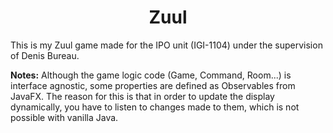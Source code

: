 <div align="center">
    <h1>Zuul</h1>
</div>

This is my Zuul game made for the IPO unit (IGI-1104) under the supervision of Denis Bureau.

**Notes:** Although the game logic code (Game, Command, Room...) is interface agnostic, some properties are defined as
Observables from JavaFX. The reason for this is that in order to update the display dynamically, you have to listen to
changes made to them, which is not possible with vanilla Java.

